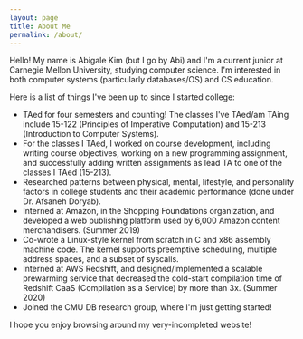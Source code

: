 ```yaml
---
layout: page
title: About Me
permalink: /about/
---
```


Hello! My name is Abigale Kim (but I go by Abi) and I'm a current junior at Carnegie Mellon University, studying computer science. I'm interested in both computer systems (particularly databases/OS) and CS education. 

Here is a list of things I've been up to since I started college:
- TAed for four semesters and counting! The classes I've TAed/am TAing include 15-122 (Principles of Imperative Computation) and 15-213 (Introduction to Computer Systems).
- For the classes I TAed, I worked on course development, including writing course objectives, working on a new programming assignment, and successfully adding written assignments as lead TA to one of the classes I TAed (15-213).
- Researched patterns between physical, mental, lifestyle, and personality factors in college students and their academic performance (done under Dr. Afsaneh Doryab).
- Interned at Amazon, in the Shopping Foundations organization, and developed a web publishing platform used by 6,000 Amazon content merchandisers. (Summer 2019)
- Co-wrote a Linux-style kernel from scratch in C and x86 assembly machine code. The kernel supports preemptive scheduling, multiple address spaces, and a subset of syscalls.
- Interned at AWS Redshift, and designed/implemented a scalable prewarming service that decreased the cold-start compilation time of Redshift CaaS (Compilation as a Service) by more than 3x. (Summer 2020)
- Joined the CMU DB research group, where I'm just getting started!

I hope you enjoy browsing around my very-incompleted website!

